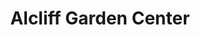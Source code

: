 ---
title: "Alcliff Garden Center"
url: /niagara-falls/alcliff-garden-center/
shop: garden centre
---